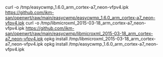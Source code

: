 curl -o /tmp/easycwmp_1.6.0_arm_cortex-a7_neon-vfpv4.ipk https://github.com/ikm-san/openwrt/raw/main/easycwmp/easycwmp_1.6.0_arm_cortex-a7_neon-vfpv4.ipk
curl -o /tmp/libmicroxml_2015-03-18_arm_cortex-a7_neon-vfpv4.ipk https://github.com/ikm-san/openwrt/raw/main/easycwmp/libmicroxml_2015-03-18_arm_cortex-a7_neon-vfpv4.ipk
opkg install /tmp/libmicroxml_2015-03-18_arm_cortex-a7_neon-vfpv4.ipk
opkg install /tmp/easycwmp_1.6.0_arm_cortex-a7_neon-vfpv4.ipk
